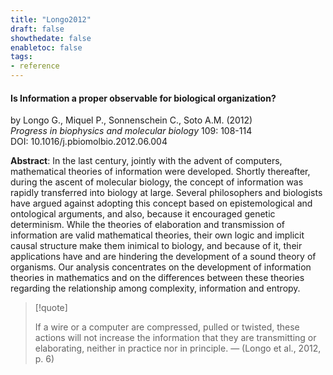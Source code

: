 ```yaml
---
title: "Longo2012"
draft: false
showthedate: false
enabletoc: false
tags:
- reference
---
```


#### **Is Information a proper observable for biological organization?**     
by Longo G., Miquel P., Sonnenschein C., Soto A.M. (2012)         
*Progress in biophysics and molecular biology* 109: 108-114       
DOI: 10.1016/j.pbiomolbio.2012.06.004     

**Abstract**:  In the last century, jointly with the advent of computers, mathematical theories of information were developed. Shortly thereafter, during the ascent of molecular biology, the concept of information was rapidly transferred into biology at large. Several philosophers and biologists have argued against adopting this concept based on epistemological and ontological arguments, and also, because it encouraged genetic determinism. While the theories of elaboration and transmission of information are valid mathematical theories, their own logic and implicit causal structure make them inimical to biology, and because of it, their applications have and are hindering the development of a sound theory of organisms. Our analysis concentrates on the development of information theories in mathematics and on the differences between these theories regarding the relationship among complexity, information and entropy.



> [!quote] 
>
>If a wire or a computer are compressed, pulled or twisted, these actions will not increase the information that they are transmitting or elaborating, neither in practice nor in principle. —  (Longo et al., 2012, p. 6) 



